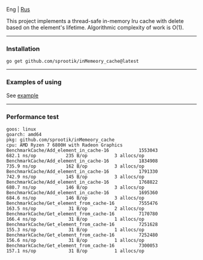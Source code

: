 Eng | [Rus](./README-ru.md)   

This project implements a thread-safe in-memory lru cache with delete based on the element's lifetime.
Algorithmic complexity of work is O(1). 

*** 
### Installation  
```
go get github.com/sprootik/inMemeory_cache@latest
```

***
### Examples of using  
See [example](./examples/main.go)
***
### Performance test    

```
goos: linux
goarch: amd64
pkg: github.com/sprootik/inMemeory_cache
cpu: AMD Ryzen 7 6800H with Radeon Graphics         
BenchmarkCache/Add_element_in_cache-16           1553043               682.1 ns/op           235 B/op          3 allocs/op
BenchmarkCache/Add_element_in_cache-16           1834908               735.9 ns/op           162 B/op          3 allocs/op
BenchmarkCache/Add_element_in_cache-16           1791330               742.9 ns/op           145 B/op          3 allocs/op
BenchmarkCache/Add_element_in_cache-16           1768822               680.7 ns/op           146 B/op          3 allocs/op
BenchmarkCache/Add_element_in_cache-16           1695360               684.6 ns/op           146 B/op          3 allocs/op
BenchmarkCache/Get_element_from_cache-16         7555476               163.5 ns/op            31 B/op          2 allocs/op
BenchmarkCache/Get_element_from_cache-16         7170780               166.4 ns/op            31 B/op          1 allocs/op
BenchmarkCache/Get_element_from_cache-16         7251628               155.3 ns/op            31 B/op          1 allocs/op
BenchmarkCache/Get_element_from_cache-16         7252480               156.6 ns/op            31 B/op          1 allocs/op
BenchmarkCache/Get_element_from_cache-16         7300053               157.1 ns/op            31 B/op          1 allocs/op
```
